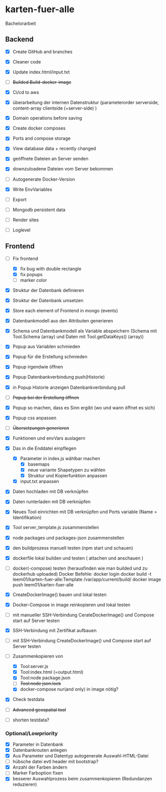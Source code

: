 # karten-fuer-alle
 Bachelorarbeit

## Backend
- [x] Create GitHub and branches
- [x] Cleaner code
- [x] Update index.html/input.txt
- [ ]  ~~Builded Build-docker-image~~
- [x] Ci/cd to aws
- [x] überarbeitung der internen Datenstruktur (parameterorder serverside, content-array clientside (+server-side) )
- [x] Domain operations before saving
- [x] Create docker composes
- [x] Ports and compose storage

- [x] View database data + recently changed
- [x] geöffnete Dateien an Server senden
- [x] downzuloadene Dateien vom Server bekommen
- [ ] Autogenerate Docker-Version
- [x] Write EnvVariables
- [ ] Export

- [ ] Mongodb persistent data
- [ ] Render sites
- [ ] Loglevel

## Frontend
- [ ] Fix frontend
    - [x] fix bug with double rectangle
    - [x] fix popups
    - [ ] marker color
- [x] Struktur der Datenbank definieren
- [x] Struktur der Datenbank umsetzen
- [x] Store each element of Frontend in mongo (events)
- [x] Datenbankmodell aus den Attributen generieren
- [x] Schema und Datenbankmodell als Variable abspeichern (Schema mit Tool.Schema (array) und Daten mit Tool.getDataKeys() (array))
- [x] Popup aus Variablen schmieden
- [x] Popup für die Erstellung schmieden
- [x] Popup irgendwie öffnen
- [x] Popup Datenbankverbindung push(Historie)
- [x] in Popup Historie anzeigen Datenbankverbindung pull

- [ ] ~~Popup bei der Erstellung öffnen~~

- [x] Popup so machen, dass es Sinn ergibt (wo und wann öffnet es sich)
- [x] Popup css anpassen
- [ ] ~~Übersetzungen generieren~~
- [x] Funktionen und envVars auslagern

- [x] Das in die Enddatei einpflegen
    - [x] Parameter in index.js wählbar machen
        - [x] basemaps
        - [x] neue variante Shapetypen zu wählen
        - [x] Struktur und Kopierfunktion anpassen
    - [x] input.txt anpassen

- [x] Daten hochladen mit DB verknüpfen
- [x] Daten runterladen mit DB verknüpfen

- [x] Neues Tool einrichten mit DB verknüpfen und Ports variable (Name = Identifikation)
- [x] Tool server_template.js zusammenstellen
- [x] node packages und packages-json zusammenstellen
- [x] den buildprozess manuell testen (npm start und schauen)
- [x] dockerfile lokal builden und testen ( attachen und anschauen )
- [ ] docker(-compose) testen (herausfinden wie man builded und zu dockerhub uploaded)
Docker Befehle: 
docker login
docker build -t leem01/karten-fuer-alle:Template /var/app/current/build/
docker image push leem01/karten-fuer-alle

- [x] CreateDockerImage() bauen und lokal testen
- [x] Docker-Compose in image reinkopieren und lokal testen
- [ ] mit manueller SSH-Verbindung CerateDockerImage() und Compose start auf Server testen
- [x] SSH-Verbindung mit Zertifikat aufbauen 
- [ ] mit SSH-Verbindung CreateDockerImage() und Compose start auf Server testen


- [ ] Zusammenkopieren von 
    - [x] Tool:server.js
    - [x] Tool:index.html (=output.html)
    - [x] Tool:node package.json
    - [ ] ~~Tool:node json.lock~~
    - [x] docker-compose nur(and only) in image nötig?

- [x] Check testdata
- [ ] ~~Advanced geospatial tool~~
- [ ] shorten testdata?

### Optional/Lowpriority
- [x] Parameter in Datenbank
- [x] Datenbankrouten anlegen
- [x] Aus Parameter und Datentyp autogenerate Auswahl-HTML-Datei
- [ ] hübsche datei evtl header mit bootstrap?
- [x] Anzahl der Farben ändern
- [ ] Marker Farboption fixen
- [x] besserer Auswahlprozess beim zusammenkopieren (Redundanzen reduzieren)